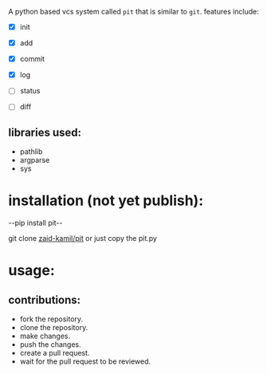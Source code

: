 A python based vcs system called `pit` that is similar to `git`.
features include:
- [x] init
- [x] add
- [x] commit
- [x] log
- [ ] status
- [ ] diff
  

## libraries used:
- pathlib
- argparse
- sys

# installation (not yet publish):
--pip install pit--

git clone [zaid-kamil/pit](https://github.com/zaid-kamil/pit) or just copy the pit.py

# usage:


## contributions:
- fork the repository.
- clone the repository.
- make changes.
- push the changes.
- create a pull request.
- wait for the pull request to be reviewed.

